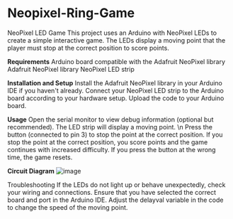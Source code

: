 # Neopixel-Ring-Game


NeoPixel LED Game
This project uses an Arduino with NeoPixel LEDs to create a simple interactive game. The LEDs display a moving point that the player must stop at the correct position to score points.

**Requirements**
Arduino board compatible with the Adafruit NeoPixel library
Adafruit NeoPixel library
NeoPixel LED strip


**Installation and Setup**
Install the Adafruit NeoPixel library in your Arduino IDE if you haven't already.
Connect your NeoPixel LED strip to the Arduino board according to your hardware setup.
Upload the code to your Arduino board.

**Usage**
Open the serial monitor to view debug information (optional but recommended).
The LED strip will display a moving point. \n
Press the button (connected to pin 3) to stop the point at the correct position.
If you stop the point at the correct position, you score points and the game continues with increased difficulty.
If you press the button at the wrong time, the game resets.

**Circuit Diagram**
![image](https://github.com/nidanurefe/Neopixel-Ring-Game/assets/114649782/09032c8c-e5bf-441f-9c4c-ca94f372c357)

Troubleshooting
If the LEDs do not light up or behave unexpectedly, check your wiring and connections.
Ensure that you have selected the correct board and port in the Arduino IDE.
Adjust the delayval variable in the code to change the speed of the moving point.
